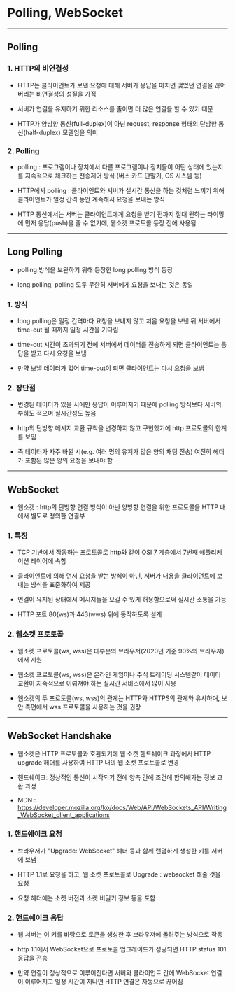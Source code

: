 # Polling, WebSocket

***

## Polling

### 1. HTTP의 비연결성
- HTTP는 클라이언트가 보낸 요청에 대해 서버가 응답을 마치면 맺었던 연결을 끊어 버리는 비연결성의 성질을 가짐

- 서버가 연결을 유지하기 위한 리소스를 줄이면 더 많은 연결을 할 수 있기 때문

- HTTP가 양방향 통신(full-duplex)이 아닌 request, response 형태의 단방향 통신(half-duplex) 모델임을 의미

### 2. Polling
- polling : 프로그램이나 장치에서 다른 프로그램이나 장치들이 어떤 상태에 있는지를 지속적으로 체크하는 전송제어 방식 (버스 카드 단말기, OS 시스템 등)

- HTTP에서 polling : 클라이언트와 서버가 실시간 통신을 하는 것처럼 느끼기 위해 클라이언트가 일정 간격 동안 계속해서 요청을 보내는 방식

- HTTP 통신에서는 서버는 클라이언트에게 요청을 받기 전까지 절대 원하는 타이밍에 먼저 응답(push)을 줄 수 없기에, 웹소켓 프로토콜 등장 전에 사용됨

***

## Long Polling
- polling 방식을 보완하기 위해 등장한 long polling 방식 등장

- long polling, polling 모두 무한히 서버에게 요청을 보내는 것은 동일

### 1. 방식
- long polling은 일정 간격마다 요청을 보내지 않고 처음 요청을 보낸 뒤 서버에서 time-out 될 때까지 일정 시간을 기다림

- time-out 시간이 초과되기 전에 서버에서 데이터를 전송하게 되면 클라이언트는 응답을 받고 다시 요청을 보냄

- 만약 보낼 데이터가 없어 time-out이 되면 클라이언트는 다시 요청을 보냄

### 2. 장단점
- 변경된 데이터가 있을 시에만 응답이 이루어지기 때문에 polling 방식보다 서버의 부하도 적으며 실시간성도 높음

- http의 단방향 메시지 교환 규칙을 변경하지 않고 구현했기에 http 프로토콜의 한계를 보임

- 즉 데이터가 자주 바뀔 시(e.g. 여러 명의 유저가 많은 양의 채팅 전송) 여전히 헤더가 포함된 많은 양의 요청을 보내야 함

***

## WebSocket
- 웹소켓 : http의 단방향 연결 방식이 아닌 양방향 연결을 위한 프로토콜을 HTTP 내에서 별도로 정의한 연결부

### 1. 특징
- TCP 기반에서 작동하는 프로토콜로 http와 같이 OSI 7 계층에서 7번째 애플리케이션 레이어에 속함

- 클라이언트에 의해 먼저 요청을 받는 방식이 아닌, 서버가 내용을 클라이언트에 보내는 방식을 표준화하여 제공

- 연결이 유지된 상태에서 메시지들을 오갈 수 있게 허용함으로써 실시간 소통을 가능

- HTTP 포트 80(ws)과 443(wws) 위에 동작하도록 설계

### 2. 웹소켓 프로토콜

- 웹소켓 프로토콜(ws, wss)은 대부분의 브라우저(2020년 기준 90%의 브라우저)에서 지원

- 웹소켓 프로토콜(ws, wss)은 온라인 게임이나 주식 트레이딩 시스템같이 데이터 교환이 지속적으로 이뤄져야 하는 실시간 서비스에서 많이 사용

- 웹소켓의 두 프로토콜(ws, wss)의 관계는 HTTP와 HTTPS의 관계와 유사하며, 보안 측면에서 wss 프로토콜을 사용하는 것을 권장

***

## WebSocket Handshake
- 웹소켓은 HTTP 프로토콜과 호환되기에 웹 소켓 핸드쉐이크 과정에서 HTTP upgrade 헤더를 사용하여 HTTP 내의 웹 소켓 프로토콜로 변경

- 핸드쉐이크: 정상적인 통신이 시작되기 전에 양측 간에 조건에 합의해가는 정보 교환 과정

- MDN : https://developer.mozilla.org/ko/docs/Web/API/WebSockets_API/Writing_WebSocket_client_applications

### 1. 핸드쉐이크 요청
- 브라우저가 "Upgrade: WebSocket" 헤더 등과 함께 랜덤하게 생성한 키를 서버에 보냄

- HTTP 1.1로 요청을 하고, 웹 소켓 프로토콜로 Upgrade : websocket 해줄 것을 요청

- 요청 헤더에는 소켓 버전과 소켓 비밀키 정보 등을 포함

### 2. 핸드쉐이크 응답
- 웹 서버는 이 키를 바탕으로 토큰을 생성한 후 브라우저에 돌려주는 방식으로 작동

- http 1.1에서 WebSocket으로 프로토콜 업그레이드가 성공되면 HTTP status 101 응답을 전송

- 만약 연결이 정상적으로 이루어진다면 서버와 클라이언트 간에 WebSocket 연결이 이루어지고 일정 시간이 지나면 HTTP 연결은 자동으로 끊어짐
